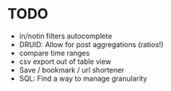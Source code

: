 # TODO
* in/notin filters autocomplete
* DRUID: Allow for post aggregations (ratios!)
* compare time ranges
* csv export out of table view
* Save / bookmark / url shortener
* SQL: Find a way to manage granularity
